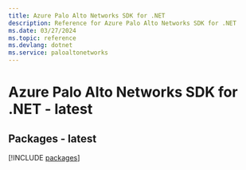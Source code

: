 ```yaml
---
title: Azure Palo Alto Networks SDK for .NET
description: Reference for Azure Palo Alto Networks SDK for .NET
ms.date: 03/27/2024
ms.topic: reference
ms.devlang: dotnet
ms.service: paloaltonetworks
---
```

# Azure Palo Alto Networks SDK for .NET - latest
## Packages - latest
[!INCLUDE [packages](palo-alto-networks-index.md)]